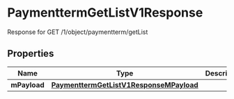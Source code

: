 

# PaymenttermGetListV1Response

Response for GET /1/object/paymentterm/getList

## Properties

| Name | Type | Description | Notes |
|------------ | ------------- | ------------- | -------------|
|**mPayload** | [**PaymenttermGetListV1ResponseMPayload**](PaymenttermGetListV1ResponseMPayload.md) |  |  |



